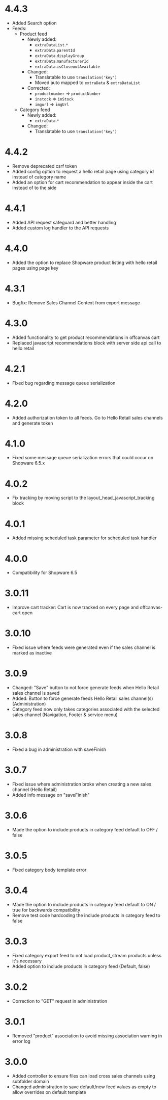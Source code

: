 # 4.4.3
* Added Search option
* Feeds:
  * Product feed
    * Newly added:
        * `extraDataList`.`*`
        * `extraData`.`parentId`
        * `extraData`.`displayGroup`
        * `extraData`.`manufacturerId`
        * `extraData`.`isCloseoutAvailable`
    * Changed:
      * Translatable to use `translation('key')`
      * Moved auto mapped to `extraData` & `extraDataList`
    * Corrected:
      * `productnumber` => `productNumber`
      * `instock` => `inStock`
      * `imgurl` => `imgUrl`
  * Category feed
    * Newly added:
      * `extraData`.`*`
    * Changed:
        * Translatable to use `translation('key')`

# 4.4.2
* Remove deprecated csrf token
* Added config option to request a hello retail page using category id instead of category name
* Added an option for cart recommendation to appear inside the cart instead of to the side

# 4.4.1
* Added API request safeguard and better handling
* Added custom log handler to the API requests

# 4.4.0
* Added the option to replace Shopware product listing with hello retail pages using page key

# 4.3.1
* Bugfix: Remove Sales Channel Context from export message

# 4.3.0
* Added functionality to get product recommendations in offcanvas cart
* Replaced javascript recommendations block with server side api call to hello retail

# 4.2.1
* Fixed bug regarding message queue serialization

# 4.2.0
* Added authorization token to all feeds. Go to Hello Retail sales channels and generate token

# 4.1.0
* Fixed some message queue serialization errors that could occur on Shopware 6.5.x

# 4.0.2
* Fix tracking by moving script to the layout_head_javascript_tracking block

# 4.0.1
* Added missing scheduled task parameter for scheduled task handler

# 4.0.0
* Compatibility for Shopware 6.5

# 3.0.11
* Improve cart tracker: Cart is now tracked on every page and offcanvas-cart open

# 3.0.10

* Fixed issue where feeds were generated even if the sales channel is marked as inactive

# 3.0.9

* Changed: "Save" button to not force generate feeds when Hello Retail sales channel is saved
* Added: Button to force generate feeds Hello Retail sales channel(s) (Administration)
* Category feed now only takes categories associated with the selected sales channel (Navigation, Footer & service menu)

# 3.0.8

* Fixed a bug in administration with saveFinish

# 3.0.7

* Fixed issue where administration broke when creating a new sales channel (Hello Retail)
* Added info message on "saveFinish"

# 3.0.6

* Made the option to include products in category feed default to OFF / false

# 3.0.5

* Fixed category body template error

# 3.0.4

* Made the option to include products in category feed default to ON / true for backwards compatibility
* Remove test code hardcoding the include products in category feed to false

# 3.0.3

* Fixed category export feed to not load product_stream products unless it's necessary
* Added option to include products in category feed (Default, false)

# 3.0.2

* Correction to "GET" request in administration

# 3.0.1

* Removed "product" association to avoid missing association warning in error log

# 3.0.0

* Added controller to ensure files can load cross sales channels using subfolder domain
* Changed administration to save default/new feed values as empty to allow overrides on default template
